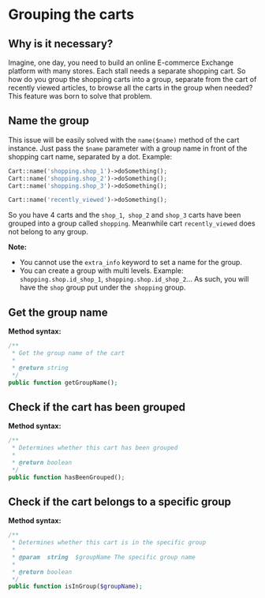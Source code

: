 # Grouping the carts
## Why is it necessary?
Imagine, one day, you need to build an online E-commerce Exchange platform with many stores. Each stall needs a separate shopping cart. So how do you group the shopping carts into a group, separate from the cart of recently viewed articles, to browse all the carts in the group when needed? This feature was born to solve that problem.

## Name the group
This issue will be easily solved with the `name($name)` method of the cart instance. Just pass the `$name` parameter with a group name in front of the shopping cart name, separated by a dot. Example:

```php
Cart::name('shopping.shop_1')->doSomething();
Cart::name('shopping.shop_2')->doSomething();
Cart::name('shopping.shop_3')->doSomething();

Cart::name('recently_viewed')->doSomething();
```

So you have 4 carts and the `shop_1`,` shop_2` and `shop_3` carts have been grouped into a group called `shopping`. Meanwhile cart `recently_viewed` does not belong to any group.

**Note:**

- You cannot use the `extra_info` keyword to set a name for the group.
- You can create a group with multi levels. Example: `shopping.shop.id_shop_1`, `shopping.shop.id_shop_2`... As such, you will have the `shop` group put under the` shopping` group.

## Get the group name
**Method syntax:**

```php
/**
 * Get the group name of the cart
 *
 * @return string
 */
public function getGroupName();
```

## Check if the cart has been grouped
**Method syntax:**

```php
/**
 * Determines whether this cart has been grouped
 *
 * @return boolean
 */
public function hasBeenGrouped();
```

## Check if the cart belongs to a specific group
**Method syntax:**

```php
/**
 * Determines whether this cart is in the specific group
 *
 * @param  string  $groupName The specific group name
 *
 * @return boolean
 */
public function isInGroup($groupName);
```
